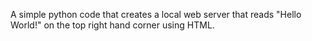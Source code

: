 A simple python code that creates a local web server that reads "Hello World!" on the top right hand corner using HTML.
